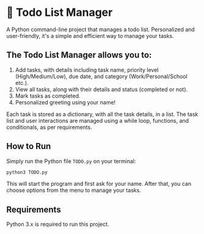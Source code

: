 # 📝 Todo List Manager

A Python command-line project that manages a todo list. Personalized and user-friendly, it's a simple and efficient way to manage your tasks.

## The Todo List Manager allows you to:

1. Add tasks, with details including task name, priority level (High/Medium/Low), due date, and category (Work/Personal/School etc.).
2. View all tasks, along with their details and status (completed or not).
3. Mark tasks as completed.
4. Personalized greeting using your name!

Each task is stored as a dictionary, with all the task details, in a list. The task list and user interactions are managed using a while loop, functions, and conditionals, as per requirements.

## How to Run

Simply run the Python file `TODO.py` on your terminal:

```bash
python3 TODO.py
```

This will start the program and first ask for your name. After that, you can choose options from the menu to manage your tasks.

## Requirements

Python 3.x is required to run this project.
